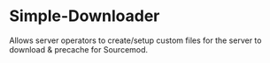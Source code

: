 # Simple-Downloader
Allows server operators to create/setup custom files for the server to download &amp; precache for Sourcemod.
